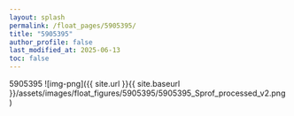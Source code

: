 ```yaml
---
layout: splash
permalink: /float_pages/5905395/
title: "5905395"
author_profile: false
last_modified_at: 2025-06-13
toc: false
---
```

 
5905395
![img-png]({{ site.url }}{{ site.baseurl }}/assets/images/float_figures/5905395/5905395_Sprof_processed_v2.png)